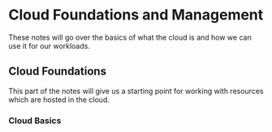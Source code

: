 # Cloud Foundations and Management

These notes will go over the basics of what the cloud is and how we can use it for our workloads.

## Cloud Foundations

This part of the notes will give us a starting point for working with resources which are hosted in the cloud.

### Cloud Basics

